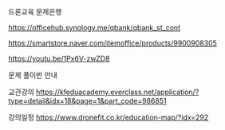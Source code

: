 
드론교육 문제은행

https://officehub.synology.me/qbank/qbank_st_cont

https://smartstore.naver.com/itemoffice/products/9900908305

https://youtu.be/1Px6V-zwZD8

문제 풀이반 안내


교관강의
https://kfeduacademy.everclass.net/application/?type=detail&idx=18&page=1&part_code=986851

강의일정
https://www.dronefit.co.kr/education-map/?idx=292

